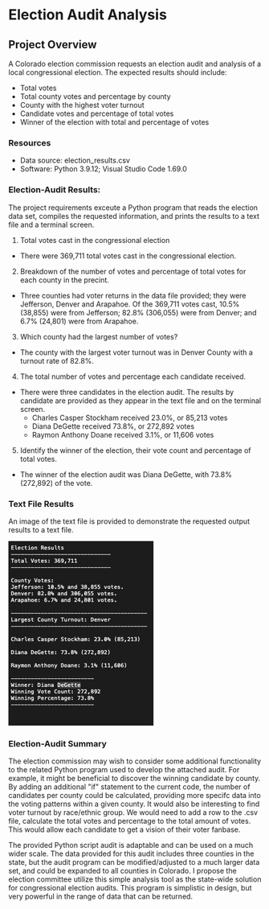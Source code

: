 # Election Audit Analysis

## Project Overview
A Colorado election commission requests an election audit and analysis of a local congressional election. The expected results should include:
- Total votes
- Total county votes and percentage by county
- County with the highest voter turnout
- Candidate votes and percentage of total votes
- Winner of the election with total and percentage of votes

### Resources
- Data source: election_results.csv
- Software: Python 3.9.12; Visual Studio Code 1.69.0

### Election-Audit Results:
The project requirements exceute a Python program that reads the election data set, compiles the requested information, and prints the results to a text file and a terminal screen. 

1. Total votes cast in the congressional election
  - There were 369,711 total votes cast in the congressional election. 
     
2. Breakdown of the number of votes and percentage of total votes for each county in the precint.
  - Three counties had voter returns in the data file provided; they were Jefferson, Denver and Arapahoe. Of the 369,711 votes cast, 10.5% (38,855) were from Jefferson; 82.8% (306,055) were from Denver; and 6.7% (24,801) were from Arapahoe. 


3. Which county had the largest number of votes?
  - The county with the largest voter turnout was in Denver County with a turnout rate of 82.8%. 

4. The total number of votes and percentage each candidate received.
  - There were three candidates in the election audit. The results by candidate are provided as they appear in the text file and on the terminal screen.
    - Charles Casper Stockham received 23.0%, or 85,213 votes
    - Diana DeGette received 73.8%, or 272,892 votes
    - Raymon Anthony Doane received 3.1%, or 11,606 votes

5. Identify the winner of the election, their vote count and percentage of total votes.
  - The winner of the election audit was Diana DeGette, with 73.8% (272,892) of the vote. 

### Text File Results
An image of the text file is provided to demonstrate the requested output results to a text file.
 
  ![img](https://github.com/DannyJohnson-Hi/Election_Analysis/blob/main/FinalResults.png)
 
 
### Election-Audit Summary
The election commission may wish to consider some additional functionality to the related Python program used to develop the attached audit. For example, it might be beneficial to discover the winning candidate by county. By adding an additional "if" statement to the current code, the number of candidates per county could be calculated, providing more specifc data into the voting patterns within a given county. It would also be interesting to find voter turnout by race/ethnic group. We would need to add a row to the .csv file, calculate the total votes and percentage to the total amount of votes. This would allow each candidate to get a vision of their voter fanbase.


The provided Python script audit is adaptable and can be used on a much wider scale. The data provided for this audit includes three counties in the state, but the audit program can be modified/adjusted to a much larger data set, and could be expanded to all counties in Colorado. I propose the election committee utilize this simple analysis tool as the state-wide solution for congressional election audits. This program is simplistic in design, but very powerful in the range of data that can be returned.

